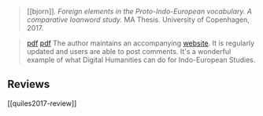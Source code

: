 > [[bjorn]]. *Foreign elements in the Proto-Indo-European vocabulary. A comparative loanword study.* MA Thesis. University of Copenhagen, 2017.

> [pdf](http://loanwords.prehistoricmap.com/wp-content/uploads/2017/06/Bjørn-2017-Foreign-elements-in-the-Proto-Indo-European-vocabulary.pdf)
> [pdf](a/r-bjorn2017.pdf)
> The author maintains an accompanying [website](http://loanwords.prehistoricmap.com). It is regularly updated and users are able to post comments. It's a wonderful example of what Digital Humanities can do for Indo-European Studies.

## Reviews
[[quiles2017-review]]